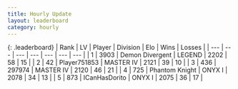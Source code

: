 ```yaml
---
title: Hourly Update
layout: leaderboard
category: hourly
---
```


{: .leaderboard}
| Rank | LV | Player | Division | Elo | Wins | Losses |
| --- | --- | --- | --- | --- | --- | --- |
| <span data-change="0">1</span> | 3903 | <span title="ID: 370081">Demon Divergent</span> | LEGEND | <span data-change="0">2202</span> | <span data-change="0">58</span> | <span data-change="0">15</span> |
| <span data-change="0">2</span> | 42 | <span title="ID: 751853">Player751853</span> | MASTER IV | <span data-change="0">2121</span> | <span data-change="0">39</span> | <span data-change="0">10</span> |
| <span data-change="0">3</span> | 436 | <span title="ID: 544038">297974</span> | MASTER IV | <span data-change="14">2120</span> | <span data-change="1">46</span> | <span data-change="0">21</span> |
| <span data-change="0">4</span> | 725 | <span title="ID: 742939">Phantom Knight</span> | ONYX I | <span data-change="-17">2078</span> | <span data-change="2">34</span> | <span data-change="3">13</span> |
| <span data-change="0">5</span> | 873 | <span title="ID: 415713">ICanHasDorito</span> | ONYX I | <span data-change="0">2075</span> | <span data-change="0">36</span> | <span data-change="0">17</span> |